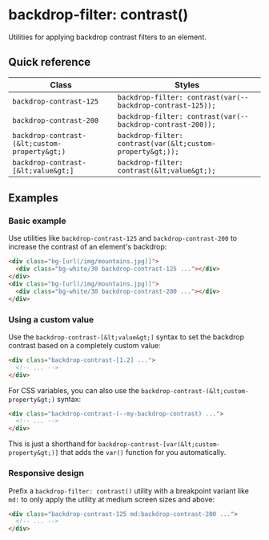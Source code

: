 # backdrop-filter: contrast()

Utilities for applying backdrop contrast filters to an element.


## Quick reference

| Class | Styles |
|---|---|
| `backdrop-contrast-125` | `backdrop-filter: contrast(var(--backdrop-contrast-125));` |
| `backdrop-contrast-200` | `backdrop-filter: contrast(var(--backdrop-contrast-200));` |
| `backdrop-contrast-(&lt;custom-property&gt;)` | `backdrop-filter: contrast(var(&lt;custom-property&gt;));` |
| `backdrop-contrast-[&lt;value&gt;]` | `backdrop-filter: contrast(&lt;value&gt;);` |

## Examples

### Basic example

Use utilities like `backdrop-contrast-125` and `backdrop-contrast-200` to increase the contrast of an element's backdrop:

```html
<div class="bg-[url(/img/mountains.jpg)]">
  <div class="bg-white/30 backdrop-contrast-125 ..."></div>
</div>
<div class="bg-[url(/img/mountains.jpg)]">
  <div class="bg-white/30 backdrop-contrast-200 ..."></div>
</div>
```

### Using a custom value

Use the `backdrop-contrast-[&lt;value&gt;]` syntax to set the backdrop contrast based on a completely custom value:

```html
<div class="backdrop-contrast-[1.2] ...">
  <!-- ... -->
</div>
```

For CSS variables, you can also use the `backdrop-contrast-(&lt;custom-property&gt;)` syntax:

```html
<div class="backdrop-contrast-(--my-backdrop-contrast) ...">
  <!-- ... -->
</div>
```

This is just a shorthand for `backdrop-contrast-[var(&lt;custom-property&gt;)]` that adds the `var()` function for you automatically.

### Responsive design

Prefix a `backdrop-filter: contrast()` utility with a breakpoint variant like `md:` to only apply the utility at medium screen sizes and above:

```html
<div class="backdrop-contrast-125 md:backdrop-contrast-200 ...">
  <!-- ... -->
</div>
```


